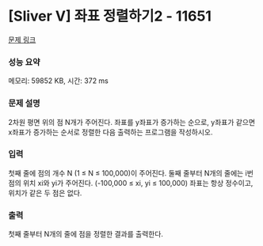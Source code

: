 # [Sliver V] 좌표 정렬하기2 - 11651
[문제 링크](https://www.acmicpc.net/problem/11651) 

### 성능 요약

메모리: 59852 KB, 시간: 372 ms


### 문제 설명

<p> 2차원 평면 위의 점 N개가 주어진다. 좌표를 y좌표가 증가하는 순으로, y좌표가 같으면 x좌표가 증가하는 순서로 정렬한 다음 출력하는 프로그램을 작성하시오.</p>

### 입력 

 <p>첫째 줄에 점의 개수 N (1 ≤ N ≤ 100,000)이 주어진다. 둘째 줄부터 N개의 줄에는 i번점의 위치 xi와 yi가 주어진다. (-100,000 ≤ xi, yi ≤ 100,000) 좌표는 항상 정수이고, 위치가 같은 두 점은 없다.</p>

### 출력 

<p>첫째 줄부터 N개의 줄에 점을 정렬한 결과를 출력한다.





</p>
